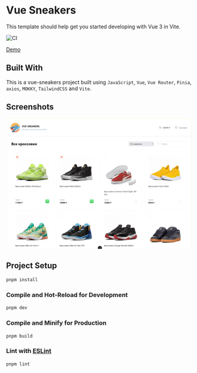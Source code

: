 # Vue Sneakers

This template should help get you started developing with Vue 3 in Vite.

![CI](https://github.com/DenisKulik/vue-sneakers/actions/workflows/github-actions.yml/badge.svg)

[Demo](https://deniskulik.github.io/vue-sneakers/)

## Built With

This is a vue-sneakers project built using `JavaScript`, `Vue`, `Vue Router`, `Pinia`, `axios`, `MOKKY`, `TailwindCSS` and `Vite`.

## Screenshots

![screenshots](./screenshots/vue-sneakers.png)

## Project Setup

```sh
pnpm install
```

### Compile and Hot-Reload for Development

```sh
pnpm dev
```

### Compile and Minify for Production

```sh
pnpm build
```

### Lint with [ESLint](https://eslint.org/)

```sh
pnpm lint
```

